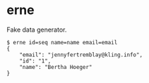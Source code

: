 # erne

Fake data generator.

```shell script
$ erne id=seq name=name email=email
{
    "email": "jennyfertremblay@kling.info",
    "id": "1",
    "name": "Bertha Hoeger"
}
```